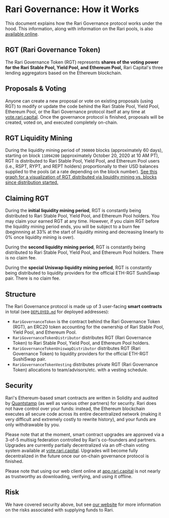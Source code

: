 # Rari Governance: How it Works

This document explains how the Rari Governance protocol works under the hood. This information, along with information on the Rari pools, is also [available online](https://rari.capital/current.html).

## RGT (Rari Governance Token)

The Rari Governance Token (RGT) represents **shares of the voting power for the Rari Stable Pool, Yield Pool, and Ethereum Pool,** Rari Capital's three lending aggregators based on the Ethereum blockchain.

## Proposals & Voting

Anyone can create a new proposal or vote on existing proposals (using RGT) to modify or update the code behind the Rari Stable Pool, Yield Pool, Ethereum Pool, or the Rari Governance protocol itself at any time at [vote.rari.capital](https://vote.rari.capital/). Once the governance protocol is finished, proposals will be created, voted on, and executed completely on-chain.

## RGT Liquidity Mining

During the liquidity mining period of `390000` blocks (approximately 60 days), starting on block `11094200` (approximately October 20, 2020 at 10 AM PT), RGT is distributed to Rari Stable Pool, Yield Pool, and Ethereum Pool users (i.e., RSPT, RYPT, and REPT holders) proportionally to their USD balances supplied to the pools (at a rate depending on the block number). [See this graph for a visualization of RGT distributed via liquidity mining vs. blocks since distribution started.](https://www.desmos.com/calculator/2yvnflg4ir)

## Claiming RGT

During the **initial liquidity mining period**, RGT is constantly being distributed to Rari Stable Pool, Yield Pool, and Ethereum Pool holders. You may claim your earned RGT at any time. However, if you claim RGT before the liquidity mining period ends, you will be subject to a burn fee (beginnning at 33% at the start of liquidity mining and decreasing linearly to 0% once liquidity mining is over).

During the **second liquidity mining period**, RGT is constantly being distributed to Rari Stable Pool, Yield Pool, and Ethereum Pool holders. There is no claim fee.

During the **special Uniswap liquidity mining period**, RGT is constantly being distributed to liquidity providers for the official ETH-RGT SushiSwap pair. There is no claim fee.

## Structure

The Rari Governance protocol is made up of 3 user-facing **smart contracts** in total (see [`DEPLOYED.md`](DEPLOYED.md) for deployed addresses):

* `RariGovernanceToken` is the contract behind the Rari Governance Token (RGT), an ERC20 token accounting for the ownership of Rari Stable Pool, Yield Pool, and Ethereum Pool.
* `RariGovernanceTokenDistributor` distributes RGT (Rari Governance Token) to Rari Stable Pool, Yield Pool, and Ethereum Pool holders.
* `RariGovernanceTokenUniswapDistributor` distributes RGT (Rari Governance Token) to liquidity providers for the official ETH-RGT SushiSwap pair.
* `RariGovernanceTokenVesting` distributes private RGT (Rari Governance Token) allocations to team/advisors/etc. with a vesting schedule.

## Security

Rari's Ethereum-based smart contracts are written in Solidity and audited by [Quantstamp](https://quantstamp.com/) (as well as various other partners) for security. Rari does not have control over your funds: instead, the Ethereum blockchain executes all secure code across its entire decentralized network (making it very difficult and extremely costly to rewrite history), and your funds are only withdrawable by you.

Please note that at the moment, smart contract upgrades are approved via a 3-of-5 multisig federation controlled by Rari's co-founders and partners. Upgrades are currently partially decentralized via an off-chain voting system available at [vote.rari.capital](https://vote.rari.capital/). Upgrades will become fully decentralized in the future once our on-chain governance protocol is finished.

Please note that using our web client online at [app.rari.capital](https://app.rari.capital) is not nearly as trustworthy as downloading, verifying, and using it offline.

## Risk

We have covered security above, but see [our website](https://rari.capital/risks.html) for more information on the risks associated with supplying funds to Rari.
